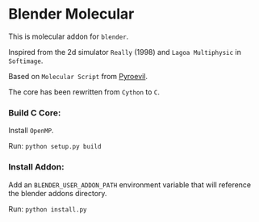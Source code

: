 Blender Molecular
========================

This is molecular addon for `blender`.

Inspired from the 2d simulator `Really` (1998) and `Lagoa Multiphysic` in `Softimage`.

Based on `Molecular Script` from [Pyroevil](https://github.com/Pyroevil/Blender-Molecular-Script).

The core has been rewritten from `Cython` to `C`.

### Build C Core:
Install `OpenMP`.

Run: ```python setup.py build```

### Install Addon:
Add an `BLENDER_USER_ADDON_PATH` environment variable that will reference the blender addons directory.

Run: ```python install.py```
